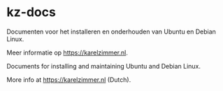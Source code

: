 # kz-docs
Documenten voor het installeren en onderhouden van Ubuntu en Debian Linux.

Meer informatie op https://karelzimmer.nl.

Documents for installing and maintaining Ubuntu and Debian Linux.

More info at https://karelzimmer.nl (Dutch).
